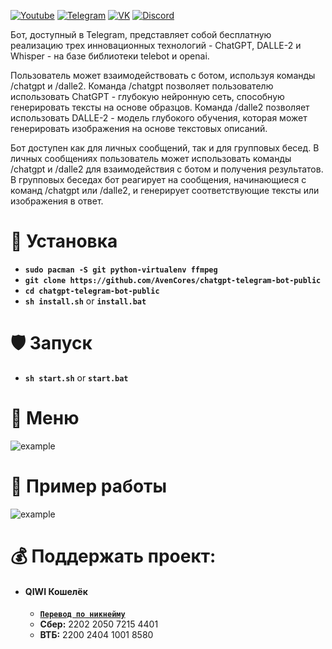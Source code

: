 [![Youtube](https://user-images.githubusercontent.com/64781822/185656066-cdb875f1-ade6-4499-ae50-79a4f61fdc3e.png)](https://www.youtube.com/@hzfmain/) [![Telegram](https://user-images.githubusercontent.com/64781822/185657127-657c530b-3849-4931-ab91-63d6f0508330.png)](https://t.me/hzfnews) [![VK](https://user-images.githubusercontent.com/64781822/185657778-21a240e2-da1f-4b72-b37e-447c9adebfcb.png)](https://vk.com/hzforum1) [![Discord](https://user-images.githubusercontent.com/64781822/185659753-b997c6db-c91a-42c0-8876-6826d46568ba.png)](https://discord.com/invite/7bneGfUS5h)

Бот, доступный в Telegram, представляет собой бесплатную реализацию трех инновационных технологий - ChatGPT, DALLE-2 и Whisper - на базе библиотеки telebot и openai.

Пользователь может взаимодействовать с ботом, используя команды /chatgpt и /dalle2. Команда /chatgpt позволяет пользователю использовать ChatGPT - глубокую нейронную сеть, способную генерировать тексты на основе образцов. Команда /dalle2 позволяет использовать DALLE-2 - модель глубокого обучения, которая может генерировать изображения на основе текстовых описаний.

Бот доступен как для личных сообщений, так и для групповых бесед. В личных сообщениях пользователь может использовать команды /chatgpt и /dalle2 для взаимодействия с ботом и получения результатов. В групповых беседах бот реагирует на сообщения, начинающиеся с команд /chatgpt или /dalle2, и генерирует соответствующие тексты или изображения в ответ.

# 🧬 Установка
+ **`sudo pacman -S git python-virtualenv ffmpeg`**
+ **`git clone https://github.com/AvenCores/chatgpt-telegram-bot-public`**
+ **`cd chatgpt-telegram-bot-public`**
+ **`sh install.sh`** or **`install.bat`**

# 🛡️ Запуск
+ **`sh start.sh`** or **`start.bat`**

# 👾 Меню
![example](https://i.imgur.com/JjxciKb.png)

# 🖤 Пример работы
![example](https://i.imgur.com/vORaTRT.png)

# 💰 Поддержать проект:

+ #### **QIWI Кошелёк**
  + [**`Перевод по никнейму`**](https://qiwi.com/n/AVENCORESDONATE)
  + **Сбер:** 2202 2050 7215 4401
  + **ВТБ:** 2200 2404 1001 8580
